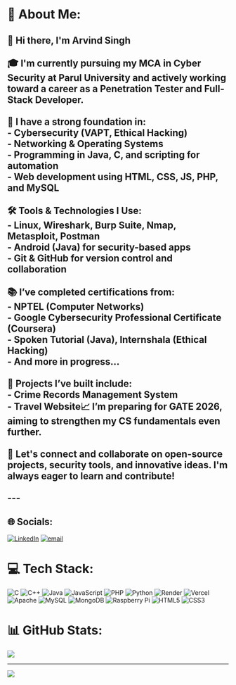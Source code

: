 # 💫 About Me:
## 👋 Hi there, I'm Arvind Singh<br><br>🎓 I'm currently pursuing my **MCA in Cyber Security** at Parul University and actively working toward a career as a **Penetration Tester** and **Full-Stack Developer**.<br><br>🔐 I have a strong foundation in:<br>- Cybersecurity (VAPT, Ethical Hacking)<br>- Networking & Operating Systems<br>- Programming in **Java**, **C**, and scripting for automation<br>- Web development using HTML, CSS, JS, PHP, and MySQL<br><br>🛠️ Tools & Technologies I Use:<br>- **Linux**, **Wireshark**, **Burp Suite**, **Nmap**, **Metasploit**, **Postman**<br>- Android (Java) for security-based apps<br>- Git & GitHub for version control and collaboration<br><br>📚 I’ve completed certifications from:<br>- **NPTEL (Computer Networks)**<br>- **Google Cybersecurity Professional Certificate (Coursera)**<br>- **Spoken Tutorial (Java)**, **Internshala (Ethical Hacking)**<br>- And more in progress...<br><br>🚀 Projects I’ve built include:<br>- **Crime Records Management System**<br>- **Travel Website**📈 I’m preparing for **GATE 2026**, aiming to strengthen my CS fundamentals even further.<br><br>🔗 Let's connect and collaborate on open-source projects, security tools, and innovative ideas. I'm always eager to learn and contribute!<br><br>---<br>


## 🌐 Socials:
[![LinkedIn](https://img.shields.io/badge/LinkedIn-%230077B5.svg?logo=linkedin&logoColor=white)](https://linkedin.com/in/https://www.linkedin.com/in/arvindsingh16/) [![email](https://img.shields.io/badge/Email-D14836?logo=gmail&logoColor=white)](mailto:arvindgarsa16@gmail.com) 

# 💻 Tech Stack:
![C](https://img.shields.io/badge/c-%2300599C.svg?style=for-the-badge&logo=c&logoColor=white) ![C++](https://img.shields.io/badge/c++-%2300599C.svg?style=for-the-badge&logo=c%2B%2B&logoColor=white) ![Java](https://img.shields.io/badge/java-%23ED8B00.svg?style=for-the-badge&logo=openjdk&logoColor=white) ![JavaScript](https://img.shields.io/badge/javascript-%23323330.svg?style=for-the-badge&logo=javascript&logoColor=%23F7DF1E) ![PHP](https://img.shields.io/badge/php-%23777BB4.svg?style=for-the-badge&logo=php&logoColor=white) ![Python](https://img.shields.io/badge/python-3670A0?style=for-the-badge&logo=python&logoColor=ffdd54) ![Render](https://img.shields.io/badge/Render-%46E3B7.svg?style=for-the-badge&logo=render&logoColor=white) ![Vercel](https://img.shields.io/badge/vercel-%23000000.svg?style=for-the-badge&logo=vercel&logoColor=white) ![Apache](https://img.shields.io/badge/apache-%23D42029.svg?style=for-the-badge&logo=apache&logoColor=white) ![MySQL](https://img.shields.io/badge/mysql-4479A1.svg?style=for-the-badge&logo=mysql&logoColor=white) ![MongoDB](https://img.shields.io/badge/MongoDB-%234ea94b.svg?style=for-the-badge&logo=mongodb&logoColor=white) ![Raspberry Pi](https://img.shields.io/badge/-Raspberry_Pi-C51A4A?style=for-the-badge&logo=Raspberry-Pi) ![HTML5](https://img.shields.io/badge/html5-%23E34F26.svg?style=for-the-badge&logo=html5&logoColor=white) ![CSS3](https://img.shields.io/badge/css3-%231572B6.svg?style=for-the-badge&logo=css3&logoColor=white)
# 📊 GitHub Stats:
![](https://github-readme-stats.vercel.app/api/top-langs/?username=arvindgarsa&theme=dark&hide_border=false&include_all_commits=true&count_private=true&layout=compact)

---
[![](https://visitcount.itsvg.in/api?id=arvindgarsa&icon=0&color=0)](https://visitcount.itsvg.in)

